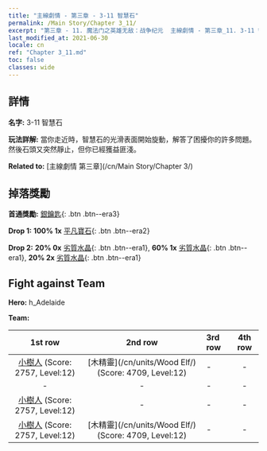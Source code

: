 ```yaml
---
title: "主線劇情 - 第三章 - 3-11 智慧石"
permalink: /Main Story/Chapter 3_11/
excerpt: "第三章 - 11. 魔法门之英雄无敌：战争纪元  主線劇情 - 第三章_11. 3-11 智慧石"
last_modified_at: 2021-06-30
locale: cn
ref: "Chapter 3_11.md"
toc: false
classes: wide
---
```


## 詳情

 **名字:** 3-11 智慧石

 **玩法詳解:** 當你走近時，智慧石的光滑表面開始旋動，解答了困擾你的許多問題。然後石頭又突然靜止，但你已經獲益匪淺。

 **Related to:** [主線劇情 第三章](/cn/Main Story/Chapter 3/)

## 掉落獎勵

 **首通獎勵:** [銀鑰匙](/cn/Items/con_693/){: .btn .btn--era3}

 **Drop 1:** **100% 1x** [平凡寶石](/cn/Items/mat_10/){: .btn .btn--era2}

 **Drop 2:** **20% 0x** [劣質水晶](/cn/Items/mat_5/){: .btn .btn--era1}, **60% 1x** [劣質水晶](/cn/Items/mat_5/){: .btn .btn--era1}, **20% 2x** [劣質水晶](/cn/Items/mat_5/){: .btn .btn--era1}


## Fight against Team
 **Hero:** h_Adelaide

 **Team:**


  | 1st row | 2nd row | 3rd row | 4th row |
  |:----:|:----:|:----|:----:|
  | [小樹人](/cn/units/Treant/) (Score: 2757, Level:12)  | [木精靈](/cn/units/Wood Elf/) (Score: 4709, Level:12)  | - | - |
  | - | - | - | - |
  | [小樹人](/cn/units/Treant/) (Score: 2757, Level:12)  | - | - | - |
  | [小樹人](/cn/units/Treant/) (Score: 2757, Level:12)  | [木精靈](/cn/units/Wood Elf/) (Score: 4709, Level:12)  | - | - |


